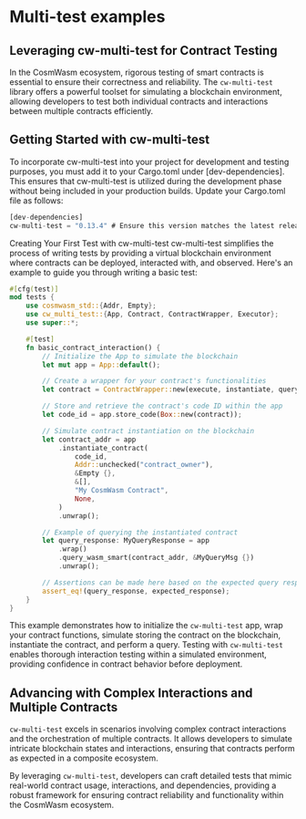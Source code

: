 # Multi-test examples

## Leveraging cw-multi-test for Contract Testing
In the CosmWasm ecosystem, rigorous testing of smart contracts is essential to ensure their correctness and reliability. The `cw-multi-test` library offers a powerful toolset for simulating a blockchain environment, allowing developers to test both individual contracts and interactions between multiple contracts efficiently.

## Getting Started with cw-multi-test
To incorporate cw-multi-test into your project for development and testing purposes, you must add it to your Cargo.toml under [dev-dependencies]. This ensures that cw-multi-test is utilized during the development phase without being included in your production builds. Update your Cargo.toml file as follows:
```rust
[dev-dependencies]
cw-multi-test = "0.13.4" # Ensure this version matches the latest release

```
Creating Your First Test with cw-multi-test
cw-multi-test simplifies the process of writing tests by providing a virtual blockchain environment where contracts can be deployed, interacted with, and observed. Here's an example to guide you through writing a basic test:
```rust
#[cfg(test)]
mod tests {
    use cosmwasm_std::{Addr, Empty};
    use cw_multi_test::{App, Contract, ContractWrapper, Executor};
    use super::*;

    #[test]
    fn basic_contract_interaction() {
        // Initialize the App to simulate the blockchain
        let mut app = App::default();

        // Create a wrapper for your contract's functionalities
        let contract = ContractWrapper::new(execute, instantiate, query);

        // Store and retrieve the contract's code ID within the app
        let code_id = app.store_code(Box::new(contract));

        // Simulate contract instantiation on the blockchain
        let contract_addr = app
            .instantiate_contract(
                code_id,
                Addr::unchecked("contract_owner"),
                &Empty {},
                &[],
                "My CosmWasm Contract",
                None,
            )
            .unwrap();

        // Example of querying the instantiated contract
        let query_response: MyQueryResponse = app
            .wrap()
            .query_wasm_smart(contract_addr, &MyQueryMsg {})
            .unwrap();

        // Assertions can be made here based on the expected query response
        assert_eq!(query_response, expected_response);
    }
}

```
This example demonstrates how to initialize the `cw-multi-test` app, wrap your contract functions, simulate storing the contract on the blockchain, instantiate the contract, and perform a query. Testing with `cw-multi-test` enables thorough interaction testing within a simulated environment, providing confidence in contract behavior before deployment.

## Advancing with Complex Interactions and Multiple Contracts
`cw-multi-test` excels in scenarios involving complex contract interactions and the orchestration of multiple contracts. It allows developers to simulate intricate blockchain states and interactions, ensuring that contracts perform as expected in a composite ecosystem.

By leveraging `cw-multi-test`, developers can craft detailed tests that mimic real-world contract usage, interactions, and dependencies, providing a robust framework for ensuring contract reliability and functionality within the CosmWasm ecosystem.
